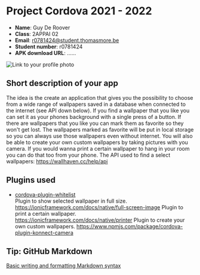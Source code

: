 # Project Cordova 2021 - 2022

- **Name**: Guy De Roover
- **Class**: 2APPAI 02
- **Email**: <a href="mailto:r0781424@student.thomasmore.be">r0781424@student.thomasmore.be</a>
- **Student number**: r0781424
- **APK download URL**: ......

![Link to your profile photo](https://i.ibb.co/F7W6nhS/profiel.jpg)

## Short description of your app

The idea is the create an application that gives you the possibility to choose from a wide range of wallpapers saved in a database when connected to the internet (see API down below).
If you find a wallpaper that you like you can set it as your phones background with a single press of a button.
If there are wallpapers that you like you can mark them as favorite so they won't get lost.
The wallpapers marked as favorite will be put in local storage so you can always use those wallpapers even without internet.
You will also be able to create your own custom wallpapers by taking pictures with you camera.
If you would wanna print a certain wallpaper to hang in your room you can do that too from your phone. 
The API used to find a select wallpapers: https://wallhaven.cc/help/api


## Plugins used

- [cordova-plugin-whitelist](https://cordova.apache.org/docs/en/latest/reference/cordova-plugin-whitelist/)  
Plugin to show selected wallpaper in full size.
https://ionicframework.com/docs/native/full-screen-image
Plugin to print a certain wallpaper.
https://ionicframework.com/docs/native/printer
Plugin to create your own custom wallpapers.
https://www.npmjs.com/package/cordova-plugin-konnect-camera


## Tip: GitHub Markdown
[Basic writing and formatting Markdown syntax](https://docs.github.com/en/github/writing-on-github/basic-writing-and-formatting-syntax)
